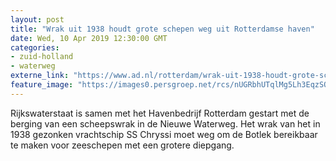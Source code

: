```yaml
---
layout: post
title: "Wrak uit 1938 houdt grote schepen weg uit Rotterdamse haven"
date: Wed, 10 Apr 2019 12:30:00 GMT
categories: 
- zuid-holland 
- waterweg 
externe_link: "https://www.ad.nl/rotterdam/wrak-uit-1938-houdt-grote-schepen-weg-uit-rotterdamse-haven~acf03cc7/"
feature_image: "https://images0.persgroep.net/rcs/nUGRbhUTqlMg5Lh3EqzSQddw3hc/diocontent/145236825/_fitwidth/400/?appId=21791a8992982cd8da851550a453bd7f&quality=0.7"
---
```


Rijkswaterstaat is samen met het Havenbedrijf Rotterdam gestart met de berging van een scheepswrak in de Nieuwe Waterweg. Het wrak van het in 1938 gezonken vrachtschip SS Chryssi moet weg om de Botlek bereikbaar te maken voor zeeschepen met een grotere diepgang.

